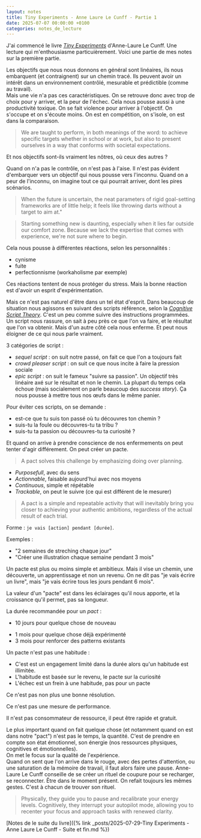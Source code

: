 ```yaml
---
layout: notes
title: Tiny Experiments - Anne Laure Le Cunff - Partie 1
date: 2025-07-07 00:00:00 +0100
categories: notes_de_lecture
---
```

J'ai commencé le livre _[Tiny Experiments](https://nesslabs.com/book)_ d'Anne-Laure Le Cunff. 
Une lecture qui m'enthousiasme particuièrement. 
Voici une partie de mes notes sur la première partie. 

Les objectifs que nous nous donnons en général sont linéaires, ils nous embarquent (et contraignent) sur un chemin tracé. 
Ils peuvent avoir un intérêt dans un environnement contrôlé, mesurable et prédictible (comme au travail).  
Mais une vie n'a pas ces caractéristiques. 
On se retrouve donc avec trop de choix pour y arriver, et la peur de l'échec. 
Cela nous pousse aussi à une productivité toxique. 
On se fait violence pour arriver à l'objectif. 
On s'occupe et on s'écoute moins. 
On est en compétition, on s'isole, on est dans la comparaison. 

> We are taught to perform, in both meanings of the word: to achieve specific targets whether in school or at work, but also to present ourselves in a way that conforms with societal expectations.

Et nos objectifs sont-ils vraiment les nôtres, où ceux des autres ? 

Quand on n'a pas le contrôle, on n'est pas à l'aise. 
Il n'est pas évident d'embarquer vers un objectif qui nous pousse vers l'inconnu. 
Quand on a peur de l'inconnu, on imagine tout ce qui pourrait arriver, dont les pires scénarios. 

> When the future is uncertain, the neat parameters of rigid goal-setting frameworks are of little help; it feels like throwing darts without a target to aim at."

> Starting something new is daunting, especially when it lies far outside our comfort zone. Because we lack the expertise that comes with experience, we're not sure where to begin.

Cela nous pousse à différentes réactions, selon les personnalités : 
* cynisme
* fuite
* perfectionnisme (workaholisme par exemple)

Ces réactions tentent de nous protéger du stress. 
Mais la bonne réaction est d'avoir un esprit d'expérimentation. 

Mais ce n'est pas naturel d'être dans un tel état d'esprit. 
Dans beaucoup de situation nous agissons en suivant des scripts référence, selon la _[Cognitive Script Theory](https://nesslabs.com/cognitive-scripts)_. 
C'est un peu comme suivre des instructions programmées. 
Un script nous rassure, on sait à peu près ce que l'on va faire, et le résultat que l'on va obtenir. 
Mais d'un autre côté cela nous enferme. 
Et peut nous éloigner de ce qui nous parle vraiment. 

3 catégories de script : 
* _sequel script_ : on suit notre passé, on fait ce que l'on a toujours fait
* _crowd pleaser script_ : on suit ce que nous incite à faire la pression sociale
* _epic script_ : on suit le fameux "suivre sa passion". 
  Un objectif très linéaire axé sur le résultat et non le chemin. 
  La plupart du temps cela échoue (mais socialement on parle beaucoup des _success story_). 
  Ça nous pousse à mettre tous nos œufs dans le même panier. 

Pour éviter ces scripts, on se demande : 
* est-ce que tu suis ton passé où tu découvres ton chemin ?
* suis-tu la foule ou découvres-tu ta tribu ?
* suis-tu ta passion ou découvres-tu ta curiosité ?

Et quand on arrive à prendre conscience de nos enfermements on peut tenter d'agir différement. 
On peut créer un pacte. 

> A pact solves this challenge by emphasizing doing over planning.

* _Purposefull_, avec du sens
* _Actionnable_, faisable aujourd'hui avec nos moyens
* _Continuous_, simple et répétable
* _Trackable_, on peut le suivre (ce qui est différent de le mesurer)

> A pact is a simple and repeatable activity that will inevitably bring you closer to achieving your authentic ambitions, regardless of the actual result of each trial.

Forme : `je vais [action] pendant [durée]`. 

Exemples : 
* "2 semaines de streching chaque jour"
* "Créer une illustration chaque semaine pendant 3 mois"

Un pacte est plus ou moins simple et ambitieux. 
Mais il vise un chemin, une découverte, un apprentissage et non un revenu. 
On ne dit pas "je vais écrire un livre", mais "je vais écrire tous les jours pendant 6 mois". 

La valeur d'un "pacte" est dans les éclairages qu'il nous apporte, et la croissance qu'il permet, pas sa longueur. 

La durée recommandée pour un _pact_ : 
* 10 jours pour quelque chose de nouveau
- 1 mois pour quelque chose déjà expérimenté
- 3 mois pour renforcer des patterns existants

Un pacte n'est pas une habitude : 
* C'est est un engagement limité dans la durée alors qu'un habitude est illimitée. 
* L'habitude est basée sur le revenu, le pacte sur la curiosité
* L'échec est un frein à une habitude, pas pour un pacte

Ce n'est pas non plus une bonne résolution. 

Ce n'est pas une mesure de performance. 

Il n'est pas consommateur de ressource, il peut être rapide et gratuit. 

Le plus important quand on fait quelque chose (et notamment quand on est dans notre "pact") n'est pas le temps, la quantité. 
C'est de prendre en compte son état émotionnel, son énergie (nos ressources physiques, cognitives et émotionnelles).  
On met le focus sur la qualité de l'expérience.  
Quand on sent que l'on arrive dans le rouge, avec des pertes d'attention, ou une saturation de la mémoire de travail, il faut alors faire une pause. 
Anne-Laure Le Cunff conseille de se créer un rituel de coupure pour se recharger, se reconnecter. 
Être dans le moment présent. 
On refait toujours les mêmes gestes. 
C'est à chacun de trouver son rituel. 

> Physically, they guide you to pause and recalibrate your energy levels.
> Cognitively, they interrupt your autopilot mode, allowing you to recenter your focus and approach tasks with renewed clarity.

[Notes de le suite du livre]({% link _posts/2025-07-29-Tiny Experiments - Anne Laure Le Cunff - Suite et fin.md %})